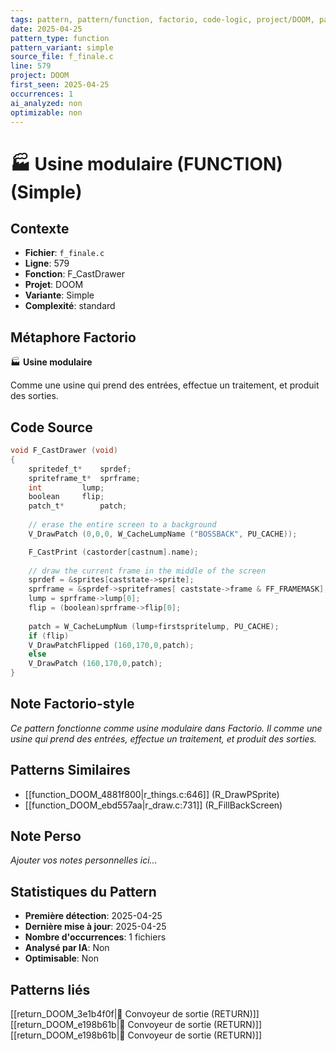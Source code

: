```yaml
---
tags: pattern, pattern/function, factorio, code-logic, project/DOOM, pattern/variant/simple
date: 2025-04-25
pattern_type: function
pattern_variant: simple
source_file: f_finale.c
line: 579
project: DOOM
first_seen: 2025-04-25
occurrences: 1
ai_analyzed: non
optimizable: non
---
```


# 🏭 Usine modulaire (FUNCTION) (Simple)

## Contexte
- **Fichier**: `f_finale.c`
- **Ligne**: 579
- **Fonction**: F_CastDrawer
- **Projet**: DOOM
- **Variante**: Simple
- **Complexité**: standard

## Métaphore Factorio
🏭 **Usine modulaire**

Comme une usine qui prend des entrées, effectue un traitement, et produit des sorties.

## Code Source
```c
void F_CastDrawer (void)
{
    spritedef_t*	sprdef;
    spriteframe_t*	sprframe;
    int			lump;
    boolean		flip;
    patch_t*		patch;
    
    // erase the entire screen to a background
    V_DrawPatch (0,0,0, W_CacheLumpName ("BOSSBACK", PU_CACHE));

    F_CastPrint (castorder[castnum].name);
    
    // draw the current frame in the middle of the screen
    sprdef = &sprites[caststate->sprite];
    sprframe = &sprdef->spriteframes[ caststate->frame & FF_FRAMEMASK];
    lump = sprframe->lump[0];
    flip = (boolean)sprframe->flip[0];
			
    patch = W_CacheLumpNum (lump+firstspritelump, PU_CACHE);
    if (flip)
	V_DrawPatchFlipped (160,170,0,patch);
    else
	V_DrawPatch (160,170,0,patch);
}
```

## Note Factorio-style
*Ce pattern fonctionne comme usine modulaire dans Factorio. Il comme une usine qui prend des entrées, effectue un traitement, et produit des sorties.*

## Patterns Similaires
- [[function_DOOM_4881f800|r_things.c:646]] (R_DrawPSprite)
- [[function_DOOM_ebd557aa|r_draw.c:731]] (R_FillBackScreen)

## Note Perso
*Ajouter vos notes personnelles ici...*

## Statistiques du Pattern
- **Première détection**: 2025-04-25
- **Dernière mise à jour**: 2025-04-25
- **Nombre d'occurrences**: 1 fichiers
- **Analysé par IA**: Non
- **Optimisable**: Non

## Patterns liés
[[return_DOOM_3e1b4f0f|🚚 Convoyeur de sortie (RETURN)]]
[[return_DOOM_e198b61b|🚚 Convoyeur de sortie (RETURN)]]
[[return_DOOM_e198b61b|🚚 Convoyeur de sortie (RETURN)]]
